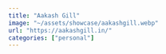 ```yaml
---
title: "Aakash Gill"
image: "~/assets/showcase/aakashgill.webp"
url: "https://aakashgill.in/"
categories: ["personal"]
---
```

